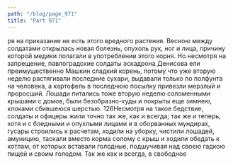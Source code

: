 ```yaml
---
path: "/blog/page_971"
title: "Part 971"
---
```


ря на приказание не есть этого вредного растения.
Весною между солдатами открылась новая болезнь, опухоль рук, ног и лица, причину которой медики полагали в употреблении этого корня. Но несмотря на запрещение, павлоградские солдаты эскадрона Денисова ели преимущественно Машкин сладкий корень, потому что уже вторую неделю растягивали последние сухари, выдавали только по полфунта на человека, а картофель в последнюю посылку привезли мерзлый и проросший.
Лошади питались тоже вторую неделю соломенными крышами с домов, были безобразно-худы и покрыты еще зимнею, клоками сбившеюся шерстью.
126Несмотря на такое бедствие, солдаты и офицеры жили точно так же, как и всегда; так же и теперь, хотя и с бледными и опухлыми лицами и в оборванных мундирах, гусары строились к расчетам, ходили на уборку, чистили лошадей, амуницию, таскали вместо корма солому с крыш и ходили обедать к котлам, от которых вставали голодные, подшучивая над своею гадкою пищей и своим голодом. Так же как и всегда, в свободное 
